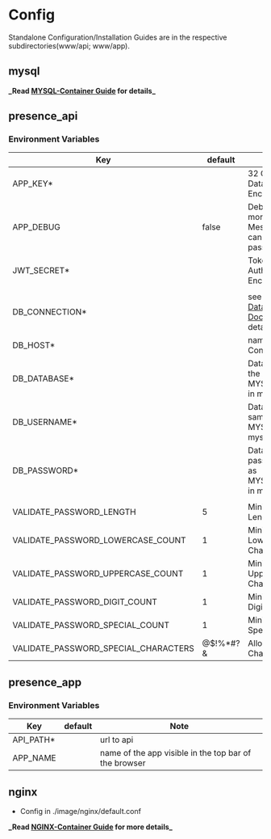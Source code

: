 # Config

Standalone Configuration/Installation Guides are in the respective subdirectories(www/api; www/app).

## mysql

**_Read [MYSQL-Container Guide](https://hub.docker.com/_/mysql) for details\_**

## presence_api

### Environment Variables

| Key                                  | default    | Note                                                                                    |
| ------------------------------------ | ---------- | --------------------------------------------------------------------------------------- |
| APP_KEY\*                            |            | 32 Character Database Encryption Key                                                    |
| APP_DEBUG                            | false      | Debug Modus, adds more data to Error Messages. (This can also include passwords)        |
| JWT_SECRET\*                         |            | Token Secret: User Authentication Encryption Key                                        |
|                                      |            |                                                                                         |
| DB_CONNECTION\*                      |            | see [Laravel Database Documentation](https://laravel.com/docs/5.8/database) for details |
| DB_HOST\*                            |            | name of the mysql Container                                                             |
| DB_DATABASE\*                        |            | Database name of the API (=> same as MYSQL_DATABASE in mysql container)                 |
| DB_USERNAME\*                        |            | Database user (=> same as MYSQL_USER in mysql container)                                |
| DB_PASSWORD\*                        |            | Database user password (=> same as MYSQL_PASSWORD in mysql container )                  |
|                                      |            |                                                                                         |
| VALIDATE_PASSWORD_LENGTH             | 5          | Minimum Password Length                                                                 |
| VALIDATE_PASSWORD_LOWERCASE_COUNT    | 1          | Minimum Count of Lowercase Characters [a-z]                                             |
| VALIDATE_PASSWORD_UPPERCASE_COUNT    | 1          | Minimum Count of Uppercase Characters [A-Z]                                             |
| VALIDATE_PASSWORD_DIGIT_COUNT        | 1          | Minimum Count of Digits                                                                 |
| VALIDATE_PASSWORD_SPECIAL_COUNT      | 1          | Minimum Count of Special Characters                                                     |
| VALIDATE_PASSWORD_SPECIAL_CHARACTERS | @\$!%\*#?& | Allowed Special Characters                                                              |

## presence_app

### Environment Variables

| Key        | default | Note                                                  |
| ---------- | ------- | ----------------------------------------------------- |
| API_PATH\* |         | url to api                                            |
| APP_NAME   |         | name of the app visible in the top bar of the browser |

## nginx

- Config in ./image/nginx/default.conf

**_Read [NGINX-Container Guide](https://hub.docker.com/_/nginx) for more details\_**

